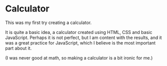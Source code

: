 # Calculator
This was my first try creating a calculator.

It is quite a basic idea, a calculator created using HTML, CSS and basic JavaScript. Perhaps it is not perfect, but I am content with the results, and it was a great practice for JavaScript, which I believe is the most important part about it.

(I was never good at math, so making a calculator is a bit ironic for me.)
